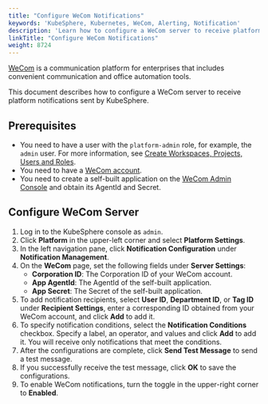 ```yaml
---
title: "Configure WeCom Notifications"
keywords: 'KubeSphere, Kubernetes, WeCom, Alerting, Notification'
description: 'Learn how to configure a WeCom server to receive platform notifications sent by KubeSphere.'
linkTitle: "Configure WeCom Notifications"
weight: 8724
---
```


[WeCom](https://work.weixin.qq.com/) is a communication platform for enterprises that includes convenient communication and office automation tools.

This document describes how to configure a WeCom server to receive platform notifications sent by KubeSphere.

## Prerequisites

- You need to have a user with the `platform-admin` role, for example, the `admin` user. For more information, see [Create Workspaces, Projects, Users and Roles](../../../../quick-start/create-workspace-and-project/).
- You need to have a [WeCom account](https://work.weixin.qq.com/wework_admin/register_wx?from=myhome).
- You need to create a self-built application on the [WeCom Admin Console](https://work.weixin.qq.com/wework_admin/loginpage_wx) and obtain its AgentId and Secret. 

## Configure WeCom Server

1. Log in to the KubeSphere console as `admin`.
2. Click **Platform** in the upper-left corner and select **Platform Settings**.
3. In the left navigation pane, click **Notification Configuration** under **Notification Management**.
4. On the **WeCom** page, set the following fields under **Server Settings**:
   - **Corporation ID**: The Corporation ID of your WeCom account.
   - **App AgentId**: The AgentId of the self-built application.
   - **App Secret**: The Secret of the self-built application.
5. To add notification recipients, select **User ID**, **Department ID**, or **Tag ID** under **Recipient Settings**, enter a corresponding ID obtained from your WeCom account, and click **Add** to add it.
6. To specify notification conditions, select the **Notification Conditions** checkbox. Specify a label, an operator, and values and click **Add** to add it. You will receive only notifications that meet the conditions.
7. After the configurations are complete, click **Send Test Message** to send a test message.
8. If you successfully receive the test message, click **OK** to save the configurations.
9. To enable WeCom notifications, turn the toggle in the upper-right corner to **Enabled**.

